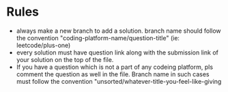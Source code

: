 # Rules
- always make a new branch to add a solution. branch name should follow the convention "coding-platform-name/question-title" (ie: leetcode/plus-one)
- every solution must have question link along with the submission link of your solution on the top of the file.
- If you have a question which is not a part of any codeing platform, pls comment the question as well in the file. Branch name in such cases must follow the convention "unsorted/whatever-title-you-feel-like-giving

